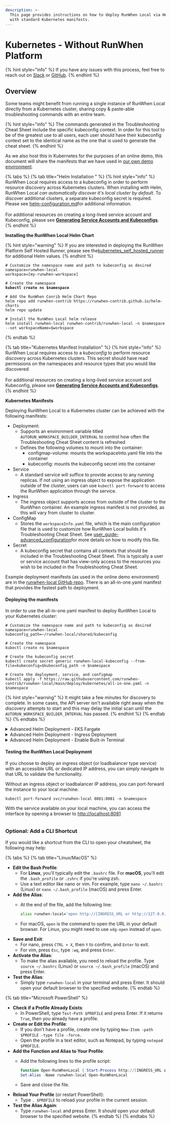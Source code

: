 ```yaml
---
description: >-
  This page provides instructions on how to deploy RunWhen Local via Helm or
  with standard Kubernetes manifests.
---
```


# Kubernetes - Without RunWhen Platform



{% hint style="info" %}
If you have any issues with this process, feel free to reach out on [Slack](https://runwhen.slack.com/join/shared\_invite/zt-1l7t3tdzl-IzB8gXDsWtHkT8C5nufm2A) or [GitHub](https://github.com/runwhen-contrib/runwhen-local).&#x20;
{% endhint %}

## Overview

Some teams might benefit from running a single instance of RunWhen Local directly from a Kubernetes cluster, sharing copy & paste-able troubleshooting commands with an entire team.

{% hint style="info" %}
The commands generated in the Troubleshooting Cheat Sheet include the specific kubeconfig context. In order for this tool to be of the greatest use to all users, each user should have their kubeconfig context set to the identical name as the one that is used to generate the cheat sheet.
{% endhint %}

As we also host this in Kubernetes for the purposes of an online demo, this document will share the manifests that we have used in [our own demo environment](https://runwhen-local.sandbox.runwhen.com).

{% tabs %}
{% tab title="Helm Installation " %}
{% hint style="info" %}
RunWhen Local requires access to a kubeconfig in order to perform resource discovery across Kubernetes clusters. When installing with Helm, RunWhen Local _can automatically discover it's local cluster by default_. To discover additional clusters, a separate kubeconfig secret is required. Please see [helm-configuration.md](../user\_guide-advanced\_configuration/helm-configuration.md "mention")for additional information.\
\
For additional resources on creating a long-lived service account and Kubeconfig, please see [**Generating Service Accounts and Kubeconfigs**](https://docs.runwhen.com/public/runwhen-platform/guides/kubernetes-environments/generating-service-accounts-and-kubeconfigs).
{% endhint %}

**Installing the RunWhen Local Helm Chart**

{% hint style="warning" %}
If you are interested in deploying the RunWhen Platform Self Hosted Runner, please see the[kubernetes\_self\_hosted\_runner](kubernetes\_self\_hosted\_runner/ "mention") for additional Helm values.
{% endhint %}

<pre><code># Customize the namespace name and path to kubeconfig as desired
namespace=runwhen-local
workspace=[my-runwhen-workspace]

# Create the namespace
<strong>kubectl create ns $namespace
</strong>
# Add the RunWhen Conrib Helm Chart Repo
helm repo add runwhen-contrib https://runwhen-contrib.github.io/helm-charts
helm repo update

# Install the RunWhen Local helm release 
helm install runwhen-local runwhen-contrib/runwhen-local -n $namespace --set workspaceName=$workspace
</code></pre>
{% endtab %}

{% tab title="Kubernetes Manifest Installation" %}
{% hint style="info" %}
RunWhen Local requires access to a _kubeconfig_ to perform resource discovery across Kubernetes clusters. This secret should have read permissions on the namespaces and resource types that you would like discovered\
\
For additional resources on creating a long-lived service account and Kubeconfig, please see [**Generating Service Accounts and Kubeconfigs**](https://docs.runwhen.com/public/runwhen-platform/guides/kubernetes-environments/generating-service-accounts-and-kubeconfigs).
{% endhint %}

**Kubernetes Manifests**

Deploying RunWhen Local to a Kubernetes cluster can be achieved with the following manifests:

* Deployment:
  * Supports an environment variable titled `AUTORUN_WORKSPACE_BUILDER_INTERVAL` to control how often the Troubleshooting Cheat Sheet content is refreshed
  * Defines the following volumes to mount into the container:
    * configmap-volume: mounts the workspaceInto.yaml file into the container
    * kubeconfig: mounts the kubeconfig secret into the container
* Service
  * A standard service will suffice to provide access to any running replicas. If not using an ingress object to expose the application outside of the cluster, users can use `kubectl port-forward` to access the RunWhen application through the service.
* Ingress
  * The ingress object supports access from outside of the cluster to the RunWhen container. An example ingress manifest is not provided, as this will vary from cluster to cluster.
* ConfigMap
  * Stores the `workspaceInfo.yaml` file, which is the main configuration file that is used to customize how RunWhen Local builds it's Troubleshooting Cheat Sheet. See [user\_guide-advanced\_configuration](../user\_guide-advanced\_configuration/ "mention")for more details on how to modify this file.
* Secret
  * A kubeconfig secret that contains all contexts that should be included in the Troubleshooting Cheat Sheet. This is typically a user or service account that has view-only access to the resources you wish to be included in the Troubleshooting Cheat Sheet.

Example deployment manifests (as used in the online demo environment) are in the [runwhen-local GitHub repo](https://github.com/runwhen-contrib/runwhen-local/tree/main/deploy/kubernetes). There is an all-in-one.yaml manifest that provides the fastest path to deployment.



#### Deploying the manifests

In order to use the all-in-one.yaml manifest to deploy RunWhen Local to your Kubernetes cluster:

```
# Customize the namespace name and path to kubeconfig as desired
namespace=runwhen-local
kubeconfig_path=~/runwhen-local/shared/kubeconfig

# Create the namespace
kubectl create ns $namespace

# Create the kubeconfig secret
kubectl create secret generic runwhen-local-kubeconfig --from-file=kubeconfig=$kubeconfig_path -n $namespace

# Create the deployment, service, and configmap
kubectl apply -f https://raw.githubusercontent.com/runwhen-contrib/runwhen-local/main/deploy/kubernetes/all-in-one.yaml -n $namespace
```

{% hint style="warning" %}
It might take a few minutes for discovery to complete. In some cases, the API server isn't available right away when the discovery attempts to start and this may delay the initial scan until the `AUTORUN_WORKSPACE_BUILDER_INTERVAL` has passed.
{% endhint %}
{% endtab %}
{% endtabs %}

<details>

<summary>Advanced Helm Deployment - EKS Fargate</summary>

EKS Fargate only looks at Kubernetes resource requests when provisioning nodes. As a result, the following helm installation command is recommended for EKS Fargate implementations:

{% code overflow="wrap" %}
```
helm install runwhen-local runwhen-contrib/runwhen-local \
    -n $namespace \
    --set resources.requests.memory="1Gi" \
    --set resources.requests.cpu="1" 
```
{% endcode %}

</details>

<details>

<summary>Advanced Helm Deployment - Ingress Deployment</summary>

While the ingress configuration will vary between environments, the following _example_ outlines how to create an ingress object with the helm installation command.

_This example demonstrates an ingress object ingress-nginx, cert-manager, and external-dns._

```
hostname="runwhen-local.sandbox.runwhen.com"
helm install runwhen-local runwhen-contrib/runwhen-local -n $namespace \
    --set ingress.enabled=true \
    --set ingress.annotations."kubernetes\.io/tls-acme"=letsencrypt-prod \
    --set-string ingress.annotations."cert-manager\.io/cluster-issuer"="true"\
    --set ingress.annotations."external-dns\.alpha\.kubernetes\.io/hostname"=${hostname} \
    --set ingress.className="ingress-nginx" \
    --set ingress.hosts[0].host=${hostname} \
    --set ingress.hosts[0].paths[0].backend.service.name="runwhen-local" \
    --set ingress.hosts[0].paths[0].backend.service.port.number=8081 \
    --set ingress.hosts[0].paths[0].path="/" \
    --set ingress.hosts[0].paths[0].pathType="Prefix" \
    --set ingress.tls[0].hosts[0]=${hostname} \
    --set ingress.tls[0].secretName="runwhen-local-tls"
```

</details>

<details>

<summary>Advanced Helm Deployment - Enable Built-in Terminal</summary>

The built-in terminal is disable by default for Helm deployments (as otherwise with access to the service could then run commands with the built-in kubeconfig).

To enable the terminal during helm installation:

```
helm install runwhen-local runwhen-contrib/runwhen-local \
    -n $namespace \
    --set terminal.disabled=false
```

</details>

#### Testing the RunWhen Local Deployment

If you choose to deploy an ingress object (or loadbalancer type service) with an accessible URL or dedicated IP address, you can simply navigate to that URL to validate the functionality.

Without an ingress object or loadbalancer IP address, you can port-forward the instance to your local machine:

```
kubectl port-forward svc/runwhen-local 8081:8081 -n $namespace
```

With the service available on your local machine, you can access the interface by opening a browser to [http://localhost:8081](http://localhost:8081)

<figure><img src="../../assets/gs_k8s_view_cheat_sheet.png" alt=""><figcaption></figcaption></figure>

### Optional: Add a CLI Shortcut

If you would like a shortcut from the CLI to open your cheatsheet, the following may help:

{% tabs %}
{% tab title="Linux/MacOS" %}
* **Edit the Bash Profile**:
  * For **Linux**, you'll typically edit the `.bashrc` file. For **macOS**, you'll edit the `.bash_profile` or `.zshrc` if you're using zsh.
  * Use a text editor like nano or vim. For example, type `nano ~/.bashrc` (Linux) or `nano ~/.bash_profile` (macOS) and press Enter.
* **Add the Alias**:
  *   At the end of the file, add the following line:

      ```bash
      alias runwhen-local='open http://[INGRESS_URL or http://127.0.0.1:8081] &>/dev/null &'
      ```
  * For macOS, `open` is the command to open the URL in your default browser. For Linux, you might need to use `xdg-open` instead of `open`.
* **Save and Exit**:
  * For nano, press `CTRL + X`, then `Y` to confirm, and `Enter` to exit.
  * For vim, press `Esc`, type `:wq`, and press `Enter`.
* **Activate the Alias**:
  * To make the alias available, you need to reload the profile. Type `source ~/.bashrc` (Linux) or `source ~/.bash_profile` (macOS) and press Enter.
* **Test the Alias**:
  * Simply type `runwhen-local` in your terminal and press Enter. It should open your default browser to the specified website.
{% endtab %}

{% tab title="Microsoft PowerShell" %}
* **Check if a Profile Already Exists**:
  * In PowerShell, type `Test-Path $PROFILE` and press Enter. If it returns `True`, then you already have a profile.
* **Create or Edit the Profile**:
  * If you don't have a profile, create one by typing `New-Item -path $PROFILE -type file -force`.
  * Open the profile in a text editor, such as Notepad, by typing `notepad $PROFILE`.
* **Add the Function and Alias to Your Profile**:
  *   Add the following lines to the profile script:

      ```powershell
      function Open-RunWhenLocal { Start-Process http://[INGRESS_URL or http://127.0.0.1:8081] }
      Set-Alias -Name runwhen-local Open-RunWhenLocal
      ```
  * Save and close the file.
* **Reload Your Profile** (or restart PowerShell):
  * Type `. $PROFILE` to reload your profile in the current session.
* **Test the Alias Again**:
  * Type `runwhen-local` and press Enter. It should open your default browser to the specified website.
{% endtab %}
{% endtabs %}
